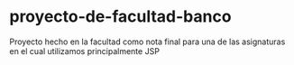 # proyecto-de-facultad-banco
Proyecto hecho en la facultad como nota final para una de las asignaturas en el cual utilizamos principalmente JSP
